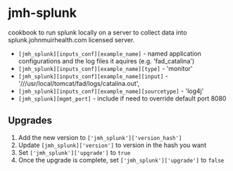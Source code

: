 # jmh-splunk

cookbook to run splunk locally on a server to collect data into splunk.johnmuirhealth.com licensed server.

* `[jmh_splunk][inputs_conf][example_name]` - named application configurations and the log files it aquires (e.g. 'fad_catalina')
* `[jmh_splunk][inputs_conf][example_name][type]` - 'monitor'
* `[jmh_splunk][inputs_conf][example_name][input]` - '///usr/local/tomcat/fad/logs/catalina.out',
* `[jmh_splunk][inputs_conf][example_name][sourcetype]` - 'log4j'
* `[jmh_splunk][mgmt_port]` - include if need to override default port 8080

## Upgrades
1. Add the new version to `['jmh_splunk']['version_hash']` 
1. Update `[jmh_splunk]['version']` to version in the hash you want
1. Set `['jmh_splunk']['upgrade']` to `true`
1. Once the upgrade is complete, set `['jmh_splunk']['upgrade']` to `false`